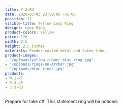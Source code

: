 ```yaml
---
title: Y-2-RU
date: 2020-03-03 23:09:00 -05:00
position: 12
visible-title: Yellow Loop Ring
designs: Loop Ring
product-colors: Yellow
price: 120
width: 2.5
height: 2.5 inches
materials: Powder coated metal and latex tube.
product-images:
- "/uploads/yellow-rubber_mint-ring.jpg"
- "/uploads/rings-on-Archer.jpg"
- "/uploads/blue-rings.jpg"
products:
- W-1-RF
- R-3-LP
- C-3-RU
---
```


Prepare for take off. This statement ring will be noticed.